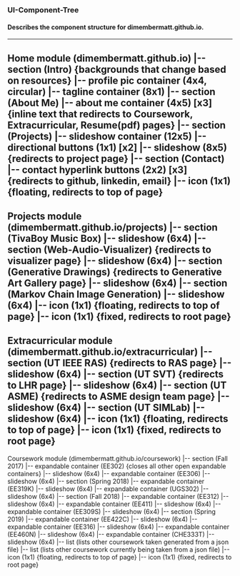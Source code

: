 ### UI-Component-Tree
#### Describes the component structure for dimembermatt.github.io.
---
<!--
Author: Matthew Yu
Last Modified: 6/23/19
Component description: A Section is the largest component of the site,
underneath the app.component. Examples of the Section component use include

-->

Home module (dimembermatt.github.io)
 |-- section (Intro) {backgrounds that change based on resources}
   |-- profile pic container (4x4, circular)
   |-- tagline container (8x1)
 |-- section (About Me)
   |-- about me container (4x5) [x3] {inline text that redirects to Coursework, Extracurricular, Resume(pdf) pages}
 |-- section (Projects)
   |-- slideshow container (12x5)
     |-- directional buttons (1x1) [x2]
     |-- slideshow (8x5) {redirects to project page}
 |-- section (Contact)
   |-- contact hyperlink buttons (2x2) [x3] {redirects to github, linkedin, email}
 |-- icon (1x1) {floating, redirects to top of page}
---
Projects module (dimembermatt.github.io/projects)
 |-- section (TivaBoy Music Box)
   |-- slideshow (6x4)
 |-- section (Web-Audio-Visualizer) {redirects to visualizer page}
   |-- slideshow (6x4)
 |-- section (Generative Drawings) {redirects to Generative Art Gallery page}
   |-- slideshow (6x4)
 |-- section (Markov Chain Image Generation)
   |-- slideshow (6x4)
 |-- icon (1x1) {floating, redirects to top of page}
 |-- icon (1x1) {fixed, redirects to root page}
---
Extracurricular module (dimembermatt.github.io/extracurricular)
|-- section (UT IEEE RAS) {redirects to RAS page}
  |-- slideshow (6x4)
|-- section (UT SVT) {redirects to LHR page}
  |-- slideshow (6x4)
|-- section (UT ASME) {redirects to ASME design team page}
  |-- slideshow (6x4)
|-- section (UT SIMLab)
  |-- slideshow (6x4)
|-- icon (1x1) {floating, redirects to top of page}
|-- icon (1x1) {fixed, redirects to root page}
---
Coursework module (dimembermatt.github.io/coursework)
|-- section (Fall 2017)
  |-- expandable container (EE302) {closes all other open expandable containers}
    |-- slideshow (6x4)
  |-- expandable container (EE306)
    |-- slideshow (6x4)
|-- section (Spring 2018)
  |-- expandable container (EE319K)
    |-- slideshow (6x4)
  |-- expandable container (UGS302)
    |-- slideshow (6x4)
|-- section (Fall 2018)
  |-- expandable container (EE312)
    |-- slideshow (6x4)
  |-- expandable container (EE411)
    |-- slideshow (6x4)
  |-- expandable container (EE309S)
    |-- slideshow (6x4)
|-- section (Spring 2019)
  |-- expandable container (EE422C)
    |-- slideshow (6x4)
  |-- expandable container (EE316)
    |-- slideshow (6x4)
  |-- expandable container (EE460N)
    |-- slideshow (6x4)
  |-- expandable container (CHE333T)
    |-- slideshow (6x4)
|-- list (lists other coursework taken generated from a json file)
|-- list (lists other coursework currently being taken from a json file)
|-- icon (1x1) {floating, redirects to top of page}
|-- icon (1x1) {fixed, redirects to root page}
